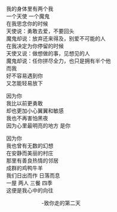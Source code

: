 我的身体里有两个我<br>
一个天使 一个魔鬼<br>
在我思念你的时候<br>
天使说：勇敢去爱，不要回头<br>
魔鬼却说：放弃还来得及，别爱不可能的人<br>
在我决定为你停留的时候<br>
天使又说：做想做的事，见想见的人<br>
魔鬼却说：任你拼尽全力，也只是拥有半个他<br>
而我<br>
好不容易遇到你<br>
又怎能轻易放下<br>

因为你<br>
我比以前更勇敢<br>
却也更加小心翼翼和敏感<br>
我也不再害怕黑夜<br>
因为心里最明亮的地方 是你<br>

因为你<br>
我也曾有无数的幻想<br>
在安静而美丽的村庄<br>
那里有善良热情的邻居<br>
成群的鸡鸭牛羊<br>
我们日出而作 日落而息<br>
一屋 两人 三餐 四季<br>
这便是我心中的向往<br>

&nbsp;&nbsp;&nbsp;&nbsp;&nbsp;&nbsp;&nbsp;&nbsp;&nbsp;&nbsp;&nbsp;&nbsp;&nbsp;&nbsp;&nbsp;&nbsp;&nbsp;&nbsp;&nbsp;&nbsp;&nbsp;&nbsp;&nbsp;&nbsp;-致你走的第二天
